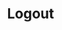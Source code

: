---
title: Logout
tags:
icon: logout
svg: '<svg xmlns="http://www.w3.org/2000/svg" width="24" height="24" fill="none" viewBox="0 0 24 24" stroke-width="1.5" stroke-linecap="round" stroke-linejoin="round" stroke="currentColor"><path d="M13.496 4.5H6.5c-1.105 0-2 .96-2 2.143v10.714c0 1.184.895 2.143 2 2.143h7m2.5-4 3.5-3.5L16 8.5m-6.5 3.496h10"/></svg>'
---